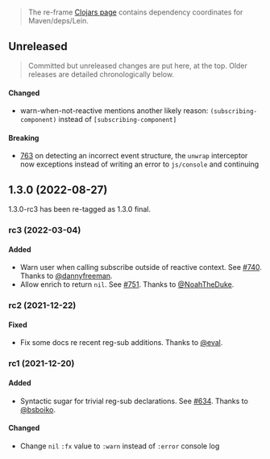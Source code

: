 
<!-- leave this H1 here. It stops mkdocs putting in a Title at the top.
     It needs to be at the top of the file otherwise it breaks the 
     table of contents on the right hand side. -->
#

> The re-frame [Clojars page](https://clojars.org/re-frame/) contains dependency coordinates for Maven/deps/Lein.

## Unreleased

> Committed but unreleased changes are put here, at the top. Older releases are detailed chronologically below.

#### Changed

- warn-when-not-reactive mentions another likely reason: `(subscribing-component)` instead of `[subscribing-component]`

#### Breaking 

  - [763](https://github.com/day8/re-frame/pull/763) on detecting an incorrect event structure, the `unwrap` interceptor now exceptions instead of writing an error to `js/console` and continuing

## 1.3.0 (2022-08-27)

1.3.0-rc3 has been re-tagged as 1.3.0 final.

### rc3 (2022-03-04)

#### Added

- Warn user when calling subscribe outside of reactive context. See [#740](https://github.com/day8/re-frame/issues/740). Thanks to [@dannyfreeman](https://github.com/dannyfreeman).
- Allow enrich to return `nil`. See [#751](https://github.com/day8/re-frame/pull/751). Thanks to [@NoahTheDuke](https://github.com/NoahTheDuke).

### rc2 (2021-12-22)

#### Fixed

- Fix some docs re recent reg-sub additions. Thanks to [@eval](https://github.com/eval).

### rc1 (2021-12-20)

#### Added

- Syntactic sugar for trivial reg-sub declarations. See [#634](https://github.com/day8/re-frame/pull/634).
Thanks to [@bsboiko](https://github.com/bsboiko).

#### Changed

- Change `nil` `:fx` value to `:warn` instead of `:error` console log
